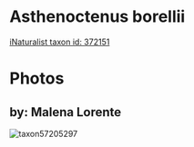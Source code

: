 
Asthenoctenus borellii
======================
  
[iNaturalist taxon id: 372151](https://www.inaturalist.org/taxa/372151)
# Photos

## by: Malena Lorente
  
![taxon57205297](https://inaturalist-open-data.s3.amazonaws.com/photos/61740240/medium.jpg)
